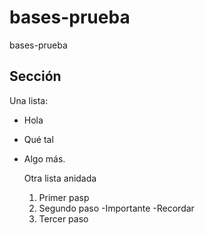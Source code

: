 # bases-prueba
bases-prueba

## Sección 
Una lista:
- Hola
- Qué tal
- Algo más.

  Otra lista anidada
  1. Primer pasp
  2. Segundo paso
    -Importante
    -Recordar
  4. Tercer paso
